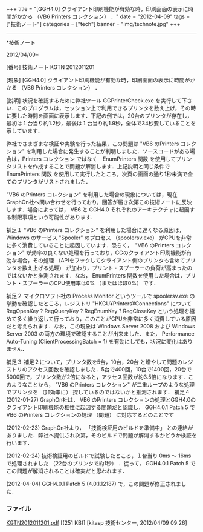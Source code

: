 ﻿+++
title = "[GGH4.0] クライアント印刷機能が有効な時，印刷画面の表示に時間がかかる （VB6 Printers コレクション） ．"
date = "2012-04-09"
tags = ["技術ノート"]
categories = ["tech"]
banner = "img/technote.jpg"
+++

-----------------------------------------------------------------------------------------------------------------------------

*技術ノート

2012/04/09*


[番号]
技術ノート KGTN 2012011201

[現象]
[GGH4.0] クライアント印刷機能が有効な時，印刷画面の表示に時間がかかる
（VB6 Printers コレクション） ．

[説明]
状況を確認するために弊社ツール GGPrinterCheck.exe
を実行して下さい．このプログラムは，セッション上で利用できるプリンタを数え上げ，その時に要した時間を画面に表示します．下記の例では，20台のプリンタが存在し，最初は１台当り約1.2秒，最後は１台当り約1.9秒，全体で34秒要していることを示しています．

弊社でさまざまな検証や実験を行った結果，この問題は "VB6 のPrinters
コレクション"
を利用した場合に発生することが判明しました．ソースコードがある場合は，Printers
コレクション ではなく　EnumPrinters 関数
を使用してプリンタリストを作成することで問題が解消します．上記説明と同じ条件で　EnumPrinters
関数
を使用して実行したところ，次頁の画面の通り1秒未満で全てのプリンタがリストされました．

"VB6 のPrinters コレクション"
を利用した場合の現象については，現在GraphOn社へ問い合わせを行っており，回答が届き次第この技術ノートに反映します．場合によっては，
VB6 と GGH4.0
それぞれのアーキテクチャに起因する制限事項という可能性があります．

補足１
"VB6 のPrinters コレクション" を利用した場合に遅くなる原因は，Windows
のサービス "Spooler" のプロセス （spoolersv.exe）
がCPUを非常に多く消費していることに起因しています．恐らく，　"VB6
のPrinters コレクション"
が効率の良くない処理を行っており，GGのクライアント印刷機能が有効な場合，その処理
（APIをフックしてクライアント側のプリンタも含めてプリンタを数え上げる処理）
が加わり，プリント・スプーラーの負荷が高まったのではないかと推測されます．なお，
EnumPrinters 関数を使用した場合は，プリント・スプーラーのCPU使用率は0%
（またはほぼ0%） です．

補足２
マイクロソフト社の Process Monitor というツールで spoolersv.exe
の挙動を確認したところ，レジストリ "HKCU¥Printers¥Connections" について
RegOpenKey ? RegQueryKey ? RegEnumKey ? RegCloseKey
という処理を極めて多く繰り返して行っており，このことがCPUを非常に多く消費している原因だと考えられます．なお，この現象は
Windows Server 2008 および Windows Server 2003
の両方の環境で確認することが出来ました．また， Performance Auto-Tuning
(ClientProcessingBatch = 1) を有効にしても，状況に変化はありません．

補足３
補足２について，プリンタ数を5台，10台，20台
と増やして問題のレジストリのアクセス回数を確認しました．5台で400回，10台で1400回，20台で5000回で，プリンタ数が2倍になると，アクセス回数が約3.5倍になります．このようなことから，
"VB6 のPrinters コレクション" が二重ループのような処理でプリンタを
（非効率に） 探しているのではないかと推測されます．
補足４
(2012-01-27) GraphOn社は， VB6 のPrinters
コレクションの処理とGGH4.0のクライアント印刷機能の相性に起因する問題だと認識し，
GGH4.0.1 Patch 5 で VB6 のPrinters コレクションの処理 （問題）
に対応するとのことです

(2012-02-23) GraphOn社より， 「技術検証用のビルドを準備中」
との連絡がありました．弊社へ提供され次第，そのビルドで問題が解消するかどうか検証を行います．

(2012-02-24) 技術検証用のビルドで試験したところ，１台当り 0ms 〜 16ms
で処理されました （22台のプリンタで約1秒） ．従って， GGH4.0.1 Patch 5
でこの問題が解消されることは確実だと思われます．

(2012-04-04) GGH4.0.1 Patch 5 (4.0.1.12187)
で，この問題が修正されました．


### ファイル

 
 


[KGTN2012011201.pdf](http://techreport.kitasp.net/attachments/download/792/KGTN2012011201.pdf)
 [(251 KB)] [kitasp 技術センター, 2012/04/09
09:26]


 


 

